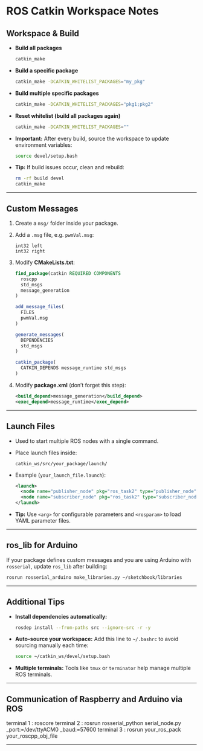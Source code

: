 # ROS Catkin Workspace Notes

## Workspace & Build

* **Build all packages**

  ```bash
  catkin_make
  ```

* **Build a specific package**

  ```bash
  catkin_make -DCATKIN_WHITELIST_PACKAGES="my_pkg"
  ```

* **Build multiple specific packages**

  ```bash
  catkin_make -DCATKIN_WHITELIST_PACKAGES="pkg1;pkg2"
  ```

* **Reset whitelist (build all packages again)**

  ```bash
  catkin_make -DCATKIN_WHITELIST_PACKAGES=""
  ```

* **Important:** After every build, source the workspace to update environment variables:

  ```bash
  source devel/setup.bash
  ```

* **Tip:** If build issues occur, clean and rebuild:

  ```bash
  rm -rf build devel
  catkin_make
  ```

---

## Custom Messages

1. Create a `msg/` folder inside your package.

2. Add a `.msg` file, e.g. `pwmVal.msg`:

   ```msg
   int32 left
   int32 right
   ```

3. Modify **CMakeLists.txt**:

   ```cmake
   find_package(catkin REQUIRED COMPONENTS
     roscpp
     std_msgs
     message_generation
   )

   add_message_files(
     FILES
     pwmVal.msg
   )

   generate_messages(
     DEPENDENCIES
     std_msgs
   )

   catkin_package(
     CATKIN_DEPENDS message_runtime std_msgs
   )
   ```

4. Modify **package.xml** (don’t forget this step):

   ```xml
   <build_depend>message_generation</build_depend>
   <exec_depend>message_runtime</exec_depend>
   ```

---

## Launch Files

* Used to start multiple ROS nodes with a single command.

* Place launch files inside:

  ```
  catkin_ws/src/your_package/launch/
  ```

* Example (`your_launch_file.launch`):

  ```xml
  <launch>
    <node name="publisher_node" pkg="ros_task2" type="publisher_node" output="screen"/>
    <node name="subscriber_node" pkg="ros_task2" type="subscriber_node" output="screen"/>
  </launch>
  ```

* **Tip:** Use `<arg>` for configurable parameters and `<rosparam>` to load YAML parameter files.

---

## ros\_lib for Arduino

If your package defines custom messages and you are using Arduino with `rosserial`, update `ros_lib` after building:

```bash
rosrun rosserial_arduino make_libraries.py ~/sketchbook/libraries
```

---

## Additional Tips

* **Install dependencies automatically:**

  ```bash
  rosdep install --from-paths src --ignore-src -r -y
  ```

* **Auto-source your workspace:**
  Add this line to `~/.bashrc` to avoid sourcing manually each time:

  ```bash
  source ~/catkin_ws/devel/setup.bash
  ```

* **Multiple terminals:** Tools like `tmux` or `terminator` help manage multiple ROS terminals.

---

## Communication of Raspberry and Arduino via ROS

terminal 1 : roscore
terminal 2 : rosrun rosserial_python serial_node.py _port:=/dev/ttyACM0 _baud:=57600
terminal 3 : rosrun your_ros_pack your_roscpp_obj_file

---


